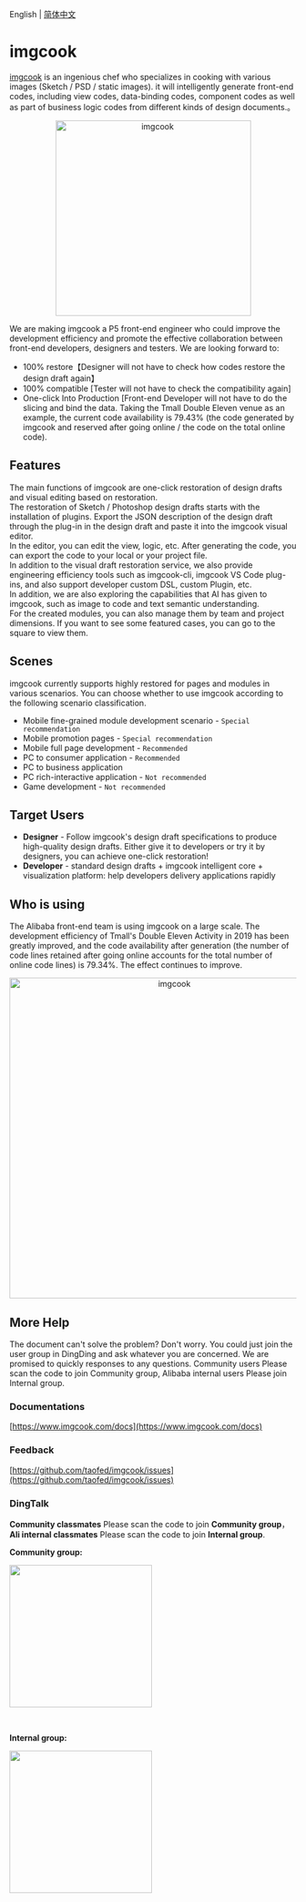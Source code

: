 English | [简体中文](https://github.com/imgcook/imgcook/blob/master/README.zh-CN.md)

# imgcook

[imgcook](https://www.imgcook.com/) is an ingenious chef who specializes in cooking with various images (Sketch / PSD / static images). it will intelligently generate front-end codes, including view codes, data-binding codes, component codes as well as part of business logic codes from different kinds of design documents.。<br />

<p align="center">
  <a href="http://www.imgcook.com">
    <img alt="imgcook" src="https://img.alicdn.com/tfs/TB1pWhIk.H1gK0jSZSyXXXtlpXa-686-127.png" width="343">
  </a>
</p>

We are making imgcook a P5 front-end engineer who could improve the development efficiency and promote the effective collaboration between front-end developers, designers and testers. We are looking forward to:

- 100% restore【Designer will not have to check how codes restore the design draft again】
- 100% compatible [Tester will not have to check the compatibility again]
- One-click Into Production [Front-end Developer will not have to do the slicing and bind the data. Taking the Tmall Double Eleven venue as an example, the current code availability is 79.43% (the code generated by imgcook and reserved after going online / the code on the total online code).

## Features

The main functions of imgcook are one-click restoration of design drafts and visual editing based on restoration.<br />
The restoration of Sketch / Photoshop design drafts starts with the installation of plugins. Export the JSON description of the design draft through the plug-in in the design draft and paste it into the imgcook visual editor.<br />
In the editor, you can edit the view, logic, etc. After generating the code, you can export the code to your local or your project file.<br />
In addition to the visual draft restoration service, we also provide engineering efficiency tools such as imgcook-cli, imgcook VS Code plug-ins, and also support developer custom DSL, custom Plugin, etc.<br />
In addition, we are also exploring the capabilities that AI has given to imgcook, such as image to code and text semantic understanding.<br />
For the created modules, you can also manage them by team and project dimensions. If you want to see some featured cases, you can go to the square to view them.<br />

## Scenes

imgcook currently supports highly restored for pages and modules in various scenarios. You can choose whether to use imgcook according to the following scenario classification. <br />

- Mobile fine-grained module development scenario - `Special recommendation`
- Mobile promotion pages - `Special recommendation`
- Mobile full page development - `Recommended`
- PC to consumer application - `Recommended`
- PC to business application
- PC rich-interactive application - `Not recommended`
- Game development - `Not recommended`


## Target Users

- **Designer** - Follow imgcook's design draft specifications to produce high-quality design drafts. Either give it to developers or try it by designers, you can achieve one-click restoration! <br />
- **Developer** -  standard design drafts + imgcook intelligent core + visualization platform: help developers delivery applications rapidly

## Who is using

The Alibaba front-end team is using imgcook on a large scale. The development efficiency of Tmall's Double Eleven Activity in 2019 has been greatly improved, and the code availability after generation (the number of code lines retained after going online accounts for the total number of online code lines) is 79.34%. The effect continues to improve.

<p align="center">
  <a href="http://www.imgcook.com">
    <img alt="imgcook" src="https://img.alicdn.com/tfs/TB1HX3_kF67gK0jSZPfXXahhFXa-1126-263.png" width="563">
  </a>
</p>


## More Help

The document can't solve the problem? Don't worry. You could just join the user group in DingDing and ask whatever you are concerned. We are promised to quickly responses to any questions.
Community users Please scan the code to join Community group, Alibaba internal users Please join Internal group.

### Documentations

[https://www.imgcook.com/docs](https://www.imgcook.com/docs)

### Feedback

[https://github.com/taofed/imgcook/issues](https://github.com/taofed/imgcook/issues)

### DingTalk

**Community classmates** Please scan the code to join **Community group**，**Ali internal classmates** Please scan the code to join **Internal group**.

**Community group:**

<p >
    <img src="https://gw.alicdn.com/tfs/TB1L6zv2EH1gK0jSZSyXXXtlpXa-956-1309.jpg" width="250">
</p><br/>

**Internal group:**
<p>
<img src="https://gw.alicdn.com/tfs/TB1msnkqRFR4u4jSZFPXXanzFXa-956-1418.jpg" width="250">
</p>
